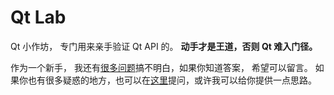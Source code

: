 Qt Lab
=======

Qt 小作坊， 专门用来亲手验证 Qt API 的。 **动手才是王道，否则 Qt 难入门径。**

作为一个新手， 我还有[很多问题](https://github.com/pezy/QtLab/issues)搞不明白，如果你知道答案， 希望可以留言。 
如果你也有很多疑惑的地方，也可以在[这里](https://github.com/pezy/QtLab/issues)提问，或许我可以给你提供一点思路。 
